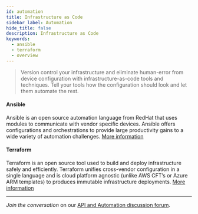 ```yaml
---
id: automation
title: Infrastructure as Code
sidebar_label: Automation
hide_title: false
description: Infrastructure as Code
keywords:
  - ansible
  - terraform
  - overview
---
```

> Version control your infrastructure and eliminate human-error from device configuration with infrastructure-as-code tools and techniques. Tell your tools how the configuration should look and let them automate the rest.

#### Ansible

Ansible is an open source automation language from RedHat that uses modules to communicate with vendor specific devices. Ansible offers configurations and orchestrations to provide large productivity gains to a wide variety of automation challenges. <a href="https://live.paloaltonetworks.com/t5/Ansible/ct-p/Ansible" target="_blank">More information</a>

#### Terraform

Terraform is an open source tool used to build and deploy infrastructure safely and efficiently. Terraform unifies cross-vendor configuration in a single language and is cloud platform agnostic (unlike AWS CFT’s or Azure ARM templates) to produces immutable infrastructure deployments. <a href="https://live.paloaltonetworks.com/t5/Terraform/ct-p/Terraform" target="_blank">More information</a>

- - -

_Join the conversation_ on our <a href="https://live.paloaltonetworks.com/t5/Automation-API/ct-p/automation" target="_blank">API and Automation discussion forum</a>.
